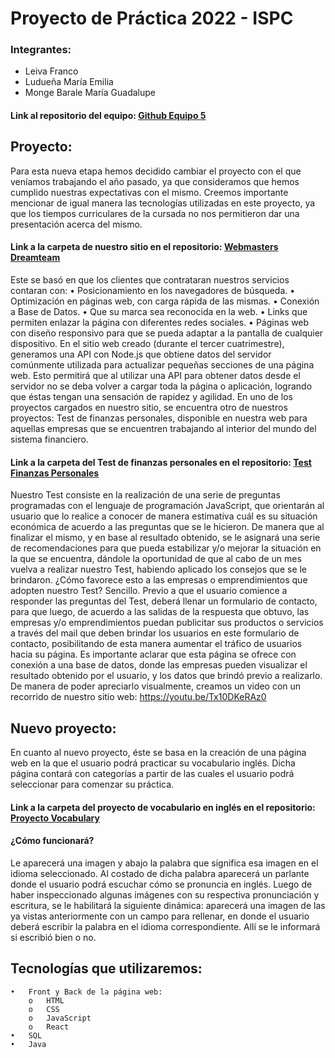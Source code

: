 # Proyecto de Práctica 2022 - ISPC

### Integrantes: 
 - Leiva Franco
 - Ludueña María Emilia
 - Monge Barale María Guadalupe

#### Link al repositorio del equipo: [Github Equipo 5](https://github.com/practicaproISPC/grupo-5-g5)

## Proyecto:
Para esta nueva etapa hemos decidido cambiar el proyecto con el que veníamos trabajando el año pasado, ya que consideramos que hemos cumplido nuestras expectativas con el mismo. Creemos importante mencionar de igual manera las tecnologías utilizadas en este proyecto, ya que los tiempos curriculares de la cursada no nos permitieron dar una presentación acerca del mismo.

#### Link a la carpeta de nuestro sitio en el repositorio: [Webmasters Dreamteam](https://github.com/practicaproISPC/grupo-5-g5/tree/main/Webmasters%20Dreamteam)

Este se basó en que los clientes que contrataran nuestros servicios contaran con:
    •	Posicionamiento en los navegadores de búsqueda.
    •	Optimización en páginas web, con carga rápida de las mismas.
    •	Conexión a Base de Datos.
    •	Que su marca sea reconocida en la web.
    •	Links que permiten enlazar la página con diferentes redes sociales.
    •	Páginas web con diseño responsivo para que se pueda adaptar a la pantalla de cualquier dispositivo.
En el sitio web creado (durante el tercer cuatrimestre), generamos una API con Node.js que obtiene datos del servidor comúnmente utilizada para actualizar pequeñas secciones de una página web. Esto permitirá que al utilizar una API para obtener datos desde el servidor no se deba volver a cargar toda la página o aplicación, logrando que éstas tengan una sensación de rapidez y agilidad.
En uno de los proyectos cargados en nuestro sitio, se encuentra otro de nuestros proyectos: Test de finanzas personales, disponible en nuestra web para aquellas empresas que se encuentren trabajando al interior del mundo del sistema financiero.

#### Link a la carpeta del Test de finanzas personales en el repositorio: [Test Finanzas Personales](https://github.com/practicaproISPC/grupo-5-g5/tree/main/Test%20Finanzas%20Personales)

Nuestro Test consiste en la realización de una serie de preguntas programadas con el lenguaje de programación JavaScript, que orientarán al usuario que lo realice a conocer de manera estimativa cuál es su situación económica de acuerdo a las preguntas que se le hicieron. De manera que al finalizar el mismo, y en base al resultado obtenido, se le asignará una serie de recomendaciones para que pueda estabilizar y/o mejorar la situación en la que se encuentra, dándole la oportunidad de que al cabo de un mes vuelva a realizar nuestro Test, habiendo aplicado los consejos que se le brindaron.
¿Cómo favorece esto a las empresas o emprendimientos que adopten nuestro Test?
Sencillo. Previo a que el usuario comience a responder las preguntas del Test, deberá llenar un formulario de contacto, para que luego, de acuerdo a las salidas de la respuesta que obtuvo, las empresas y/o emprendimientos puedan publicitar sus productos o servicios a través del mail que deben brindar los usuarios en este formulario de contacto, posibilitando de esta manera aumentar el tráfico de usuarios hacia su página. Es importante aclarar que esta página se ofrece con conexión a una base de datos, donde las empresas pueden visualizar el resultado obtenido por el usuario, y los datos que brindó previo a realizarlo.
De manera de poder apreciarlo visualmente, creamos un video con un recorrido de nuestro sitio web: https://youtu.be/Tx10DKeRAz0 

## Nuevo proyecto:
En cuanto al nuevo proyecto, éste se basa en la creación de una página web en la que el usuario podrá practicar su vocabulario inglés. 
Dicha página contará con categorías a partir de las cuales el usuario podrá seleccionar para comenzar su práctica.

#### Link a la carpeta del proyecto de vocabulario en inglés en el repositorio: [Proyecto Vocabulary](https://github.com/practicaproISPC/grupo-5-g5/tree/main/Vocabulary )

#### ¿Cómo funcionará?
Le aparecerá una imagen y abajo la palabra que significa esa imagen en el idioma seleccionado. Al costado de dicha palabra aparecerá un parlante donde el usuario podrá escuchar cómo se pronuncia en inglés. Luego de haber inspeccionado algunas imágenes con su respectiva pronunciación y escritura, se le habilitará la siguiente dinámica: aparecerá una imagen de las ya vistas anteriormente con un campo para rellenar, en donde el usuario deberá escribir la palabra en el idioma correspondiente. Allí se le informará si escribió bien o no.

## Tecnologías que utilizaremos:
    •	Front y Back de la página web:
        o	HTML
        o	CSS
        o	JavaScript
        o	React
    •	SQL
    •	Java 

